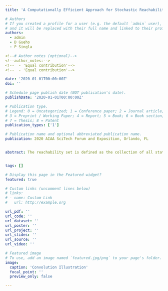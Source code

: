 ```yaml
---
title: 'A Computationally Efficient Approach for Stochastic Reachability Set Analysis'

# Authors
# If you created a profile for a user (e.g. the default `admin` user), write the username (folder name) here
# and it will be replaced with their full name and linked to their profile.
authors:
  - admin
  - D Gueho
  - P Singla

<!--# Author notes (optional)-->
<!--author_notes:-->
<!--  - 'Equal contribution'-->
<!--  - 'Equal contribution'-->

date: '2020-01-01T00:00:00Z'
doi: ''

# Schedule page publish date (NOT publication's date).
publishDate: '2020-01-01T00:00:00Z'

# Publication type.
# Legend: 0 = Uncategorized; 1 = Conference paper; 2 = Journal article;
# 3 = Preprint / Working Paper; 4 = Report; 5 = Book; 6 = Book section;
# 7 = Thesis; 8 = Patent
publication_types: ['1']

# Publication name and optional abbreviated publication name.
publication: 2020 AIAA SciTech Forum and Exposition, Orlando, FL


abstract: The reachability set is defined as the collection of all states which can be traversed from arbitrary initial conditions due to the application of admissible control. Three different prob- abilistic approaches to compute the reachability sets for a class of discrete time nonlinear systems is discussed. The main idea of the probabilistic approach is to consider the bounded control variables as random variables and represent the reachability sets as the level sets of the state probability density function. In the first approach, the computation of the state density function due to variation in control input at each time is made tractable by computing the M- fold convolution of state density function at each time. To overcome the significant challenge of taking multi-dimension convolution of state density function, the second approach computes the probability density function using the Principle of Maximum Entropy (PME). The third approach utilizes the Conjugate Unscented Transform (CUT) method to curtail the combina- torial growth of samples. Finally, three numerical example problems are considered to show the efficacy and utility of the proposed ideas.


tags: []

# Display this page in the Featured widget?
featured: true

# Custom links (uncomment lines below)
# links:
# - name: Custom Link
#   url: http://example.org

url_pdf: ''
url_code: ''
url_dataset: ''
url_poster: ''
url_project: ''
url_slides: ''
url_source: ''
url_video: ''

# Featured image
# To use, add an image named `featured.jpg/png` to your page's folder.
image:
  caption: 'Convolution Illustration'
  focal_point: ''
  preview_only: false

---
```

<!---->
<!--{{% callout note %}}-->
<!--Click the _Cite_ button above to demo the feature to enable visitors to import publication metadata into their reference management software.-->
<!--{{% /callout %}}-->

<!--{{% callout note %}}-->
<!--Create your slides in Markdown - click the _Slides_ button to check out the example.-->
<!--{{% /callout %}}-->
<!---->
<!--Supplementary notes can be added here, including [code, math, and images](https://wowchemy.com/docs/writing-markdown-latex/).-->
